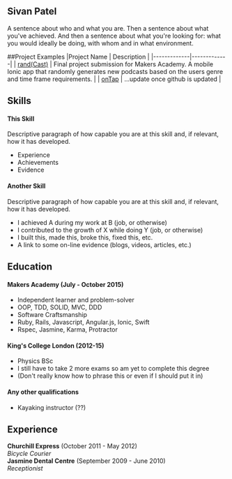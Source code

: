 ## Sivan Patel

A sentence about who and what you are. Then a sentence about what you've achieved. And then a sentence about what you're looking for: what you would ideally be doing, with whom and in what environment.

##Project Examples
|Project Name | Description |
|-------------|-------------|
| <a href="https://github.com/ShuflCast/randCast">rand(Cast)</a>  | Final project submission for Makers Academy. A mobile Ionic app that randomly generates new podcasts based on the users genre and time frame requirements. |
| <a href="https://github.com/sivanpatel/onTap_2">onTap</a> | ...update once github is updated |

## Skills

#### This Skill

Descriptive paragraph of how capable you are at this skill and, if relevant, how it has developed.

- Experience
- Achievements
- Evidence

#### Another Skill

Descriptive paragraph of how capable you are at this skill and, if relevant, how it has developed.

- I achieved A during my work at B (job, or otherwise)
- I contributed to the growth of X while doing Y (job, or otherwise)
- I built this, made this, broke this, fixed this, etc.
- A link to some on-line evidence (blogs, videos, articles, etc.)

## Education

#### Makers Academy (July - October 2015)

- Independent learner and problem-solver
- OOP, TDD, SOLID, MVC, DDD
- Software Craftsmanship
- Ruby, Rails, Javascript, Angular.js, Ionic, Swift
- Rspec, Jasmine, Karma, Protractor

#### King's College London (2012-15)

- Physics BSc
- I still have to take 2 more exams so am yet to complete this degree
- (Don't really know how to phrase this or even if I should put it in)

#### Any other qualifications

- Kayaking instructor (??)

#####

## Experience

**Churchill Express** (October 2011 - May 2012)    
*Bicycle Courier*  
**Jasmine Dental Centre** (September 2009 - June 2010)   
*Receptionist*  
